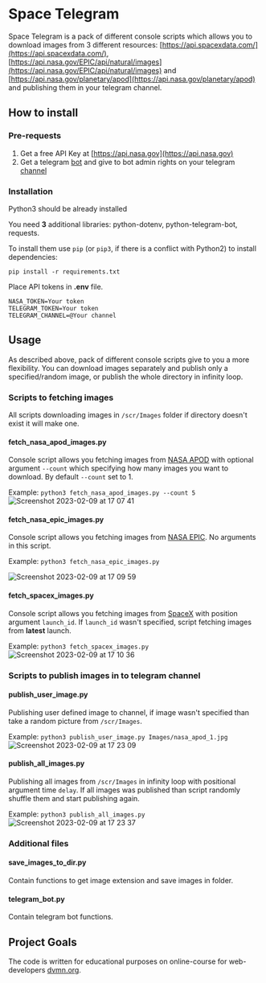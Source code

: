 # Space Telegram
Space Telegram is a pack of different console scripts which allows you to download images from 3 different resources:
[https://api.spacexdata.com/](https://api.spacexdata.com/), [https://api.nasa.gov/EPIC/api/natural/images](https://api.nasa.gov/EPIC/api/natural/images) and [https://api.nasa.gov/planetary/apod](https://api.nasa.gov/planetary/apod) and
publishing them in your telegram channel.

## How to install
### Pre-requests
1. Get a free API Key at [https://api.nasa.gov](https://api.nasa.gov)
2. Get a telegram [bot](https://sendpulse.com/knowledge-base/chatbot/telegram/create-telegram-chatbot) and give to bot admin rights on your telegram [channel](https://smmplanner.com/blog/otlozhennyj-posting-v-telegram/)

### Installation
Python3 should be already installed

You need **3** additional libraries: python-dotenv, python-telegram-bot, requests.

To install them use `pip` (or `pip3`, if there is a conflict with Python2) to install dependencies:

```
pip install -r requirements.txt
```
Place API tokens in **.env** file.

```
NASA_TOKEN=Your token
TELEGRAM_TOKEN=Your token
TELEGRAM_CHANNEL=@Your channel
```

## Usage
As described above, pack of different console scripts give to you a more flexibility.
You can download images separately and publish only a specified/random image, or publish the whole directory in infinity loop.

### Scripts to fetching images
All scripts downloading images in `/scr/Images` folder if directory doesn't exist it will make one.

#### fetch_nasa_apod_images.py
Console script allows you fetching images from [NASA APOD](https://api.nasa.gov/planetary/apod) with optional argument `--count` which specifying how many images you want to download.
By default `--count` set to 1.

Example:
`python3 fetch_nasa_apod_images.py --count 5`
![Screenshot 2023-02-09 at 17 07 41](https://user-images.githubusercontent.com/123511478/217842967-69f3a758-4dca-4710-8cf7-de508328a698.png)

#### fetch_nasa_epic_images.py
Console script allows you fetching images from [NASA EPIC](https://api.nasa.gov/EPIC/api/natural/images). No arguments in this script.

Example:
`python3 fetch_nasa_epic_images.py`

![Screenshot 2023-02-09 at 17 09 59](https://user-images.githubusercontent.com/123511478/217843032-2804480a-b5e8-4c4d-90f4-3aa044f7f286.png)

#### fetch_spacex_images.py
Console script allows you fetching images from [SpaceX]( https://api.spacexdata.com/) with position argument `launch_id`.
If `launch_id` wasn't specified, script fetching images from **latest** launch.

Example:
`python3 fetch_spacex_images.py`
![Screenshot 2023-02-09 at 17 10 36](https://user-images.githubusercontent.com/123511478/217843106-de44bf73-ecb0-4c0f-9ec5-f262d7ced695.png)


### Scripts to publish images in to telegram channel
#### publish_user_image.py
Publishing user defined image to channel, if image wasn't specified than take a random picture from `/scr/Images`.

Example:
`python3 publish_user_image.py Images/nasa_apod_1.jpg` 
![Screenshot 2023-02-09 at 17 23 09](https://user-images.githubusercontent.com/123511478/217843150-b822214a-7f1c-4fde-b846-7a07f7cbccd5.png)



#### publish_all_images.py
Publishing all images from `/scr/Images` in infinity loop with positional argument time `delay`.
If all images was published than script randomly shuffle them and start publishing again.

Example:
`python3 publish_all_images.py`
![Screenshot 2023-02-09 at 17 23 37](https://user-images.githubusercontent.com/123511478/217843186-821498ee-1d8d-49e3-9c0c-66b860fa4aeb.png)


### Additional files
#### save_images_to_dir.py
Contain functions to get image extension and save images in folder. 
#### telegram_bot.py
Contain telegram bot functions.

## Project Goals

The code is written for educational purposes on online-course for web-developers [dvmn.org](https://dvmn.org/).
